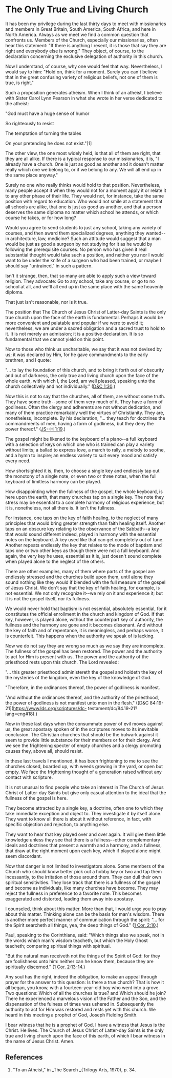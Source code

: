 # The Only True and Living Church

It has been my privilege during the last thirty days to meet with missionaries
and members in Great Britain, South America, South Africa, and here in North
America. Always as we meet we find a common question that confronts us.
Members of the Church, especially our missionaries, often hear this statement:
"If there is anything I resent, it is those that say they are right and
everybody else is wrong." They object, of course, to the declaration
concerning the exclusive delegation of authority in this church.

Now I understand, of course, why one would feel that way. Nevertheless, I
would say to him: "Hold on, think for a moment. Surely you can't believe that
in the great confusing variety of religious beliefs, not one of them is true,
is right."

Such a proposition generates atheism. When I think of an atheist, I believe
with Sister Carol Lynn Pearson in what she wrote in her verse dedicated to the
atheist:

"God must have a huge sense of humor

So righteously to resist

The temptation of turning the tables

On your pretending he does not exist."[1]

The other view, the one most widely held, is that all of them are right, that
they are all alike. If there is a typical response to our missionaries, it is,
"I already have a church. One is just as good as another and it doesn't matter
really which one we belong to, or if we belong to any. We will all end up in
the same place anyway."

Surely no one who really thinks would hold to that position. Nevertheless,
many people accept it when they would not for a moment apply it or relate it
to any other phase of their life. They would not, for instance, take the same
position with regard to education. Who would not smile at a statement that all
schools are alike, that one is just as good as another, and that a person
deserves the same diploma no matter which school he attends, or which course
he takes, or for how long?

Would you agree to send students to just any school, taking any variety of
courses, and then award them specialized degrees, anything they wanted--in
architecture, law, medicine? Such an attitude would suggest that a man would
be just as good a surgeon by not studying for it as he would by following the
prerequisite courses. No person who has given it real substantial thought
would take such a position, and neither you nor I would want to be under the
knife of a surgeon who had been trained, or maybe I should say "untrained," in
such a pattern.

Isn't it strange, then, that so many are able to apply such a view toward
religion. They advocate: Go to any school, take any course, or go to no school
at all, and we'll all end up in the same place with the same heavenly diploma.

That just isn't reasonable, nor is it true.

The position that The Church of Jesus Christ of Latter-day Saints is the only
true church upon the face of the earth is fundamental. Perhaps it would be
more convenient and palatable and popular if we were to avoid it;
nevertheless, we are under a sacred obligation and a sacred trust to hold to
it. It is not merely an admission; it is a positive declaration. It is so
fundamental that we cannot yield on this point.

Now to those who think us uncharitable, we say that it was not devised by us;
it was declared by Him, for he gave commandments to the early brethren, and I
quote:

"... to lay the foundation of this church, and to bring it forth out of
obscurity and out of darkness, the only true and living church upon the face
of the whole earth, with which I, the Lord, am well pleased, speaking unto the
church collectively and not individually." ([D&amp;C
1:30](https://www.lds.org/scriptures/dc-testament/dc/1.30?lang=eng#29).)

Now this is not to say that the churches, all of them, are without some truth.
They have some truth--some of them very much of it. They have a form of
godliness. Often the clergy and adherents are not without dedication, and many
of them practice remarkably well the virtues of Christianity. They are,
nonetheless, incomplete. By his declaration, "... they teach for doctrines the
commandments of men, having a form of godliness, but they deny the power
thereof." ([JS--H
1:19](https://www.lds.org/scriptures/pgp/js-h/1.19?lang=eng#18).)

The gospel might be likened to the keyboard of a piano--a full keyboard with a
selection of keys on which one who is trained can play a variety without
limits; a ballad to express love, a march to rally, a melody to soothe, and a
hymn to inspire; an endless variety to suit every mood and satisfy every need.

How shortsighted it is, then, to choose a single key and endlessly tap out the
monotony of a single note, or even two or three notes, when the full keyboard
of limitless harmony can be played.

How disappointing when the fullness of the gospel, the whole keyboard, is here
upon the earth, that many churches tap on a single key. The note they stress
may be essential to a complete harmony of religious experience, but it is,
nonetheless, not all there is. It isn't the fullness.

For instance, one taps on the key of faith healing, to the neglect of many
principles that would bring greater strength than faith healing itself.
Another taps on an obscure key relating to the observance of the Sabbath--a
key that would sound different indeed, played in harmony with the essential
notes on the keyboard. A key used like that can get completely out of tune.
Another repeats endlessly the key that relates to the mode of baptism and taps
one or two other keys as though there were not a full keyboard. And again, the
very key he uses, essential as it is, just doesn't sound complete when played
alone to the neglect of the others.

There are other examples, many of them where parts of the gospel are endlessly
stressed and the churches build upon them, until alone they sound nothing like
they would if blended with the full measure of the gospel of Jesus Christ. We
don't say that the key of faith healing, for example, is not essential. We not
only recognize it--we rely on it and experience it; but it is not the gospel
itself, nor its fullness.

We would never hold that baptism is not essential, absolutely essential, for
it constitutes the official enrollment in the church and kingdom of God. If
that key, however, is played alone, without the counterpart key of authority,
the fullness and the harmony are gone and it becomes dissonant. And without
the key of faith and of repentance, it is meaningless, and perhaps worse, it
is counterfeit. This happens when the authority we speak of is lacking.

Now we do not say they are wrong so much as we say they are incomplete. The
fullness of the gospel has been restored. The power and the authority to act
for Him is present with us. The power and the authority of the priesthood
rests upon this church. The Lord revealed:

"... this greater priesthood administereth the gospel and holdeth the key of the
mysteries of the kingdom, even the key of the knowledge of God.

"Therefore, in the ordinances thereof, the power of godliness is manifest.

"And without the ordinances thereof, and the authority of the priesthood, the
power of godliness is not manifest unto men in the flesh." ([D&amp;C
84:19-21](https://www.lds.org/scriptures/dc-
testament/dc/84.19-21?lang=eng#18).)

Now in these last days when the consummate power of evil moves against us, the
great apostasy spoken of in the scriptures moves to its inevitable conclusion.
The Christian churches that should be the bulwark against it seem to provide
little substance for their members or for their clergy. And we see the
frightening specter of empty churches and a clergy promoting causes they,
above all, should resist.

In these last travels I mentioned, it has been frightening to me to see the
churches closed, boarded up, with weeds growing in the yard, or open but
empty. We face the frightening thought of a generation raised without any
contact with scripture.

It is not unusual to find people who take an interest in The Church of Jesus
Christ of Latter-day Saints but give only casual attention to the ideal that
the fullness of the gospel is here.

They become attracted by a single key, a doctrine, often one to which they
take immediate exception and object to. They investigate it by itself alone.
They want to know all there is about it without reference, in fact, with
specific objection and rejection, to anything else.

They want to hear that key played over and over again. It will give them
little knowledge unless they see that there is a fullness--other complementary
ideals and doctrines that present a warmth and a harmony, and a fullness, that
draw at the right moment upon each key, which if played alone might seem
discordant.

Now that danger is not limited to investigators alone. Some members of the
Church who should know better pick out a hobby key or two and tap them
incessantly, to the irritation of those around them. They can dull their own
spiritual sensitivities. They lose track that there is a fullness of the
gospel and become as individuals, like many churches have become. They may
reject the fullness in preference to a favorite note. This becomes exaggerated
and distorted, leading them away into apostasy.

I counseled, think about this matter. More than that, I would urge you to pray
about this matter. Thinking alone can be the basis for man's wisdom. There is
another more perfect manner of communication through the spirit: "... for the
Spirit searcheth all things, yea, the deep things of God." ([1 Cor.
2:10](https://www.lds.org/scriptures/nt/1-cor/2.10?lang=eng#9).)

Paul, speaking to the Corinthians, said: "Which things also we speak, not in
the words which man's wisdom teacheth, but which the Holy Ghost teacheth;
comparing spiritual things with spiritual.

"But the natural man receiveth not the things of the Spirit of God: for they
are foolishness unto him: neither can he know them, because they are
spiritually discerned." ([1 Cor.
2:13-14](https://www.lds.org/scriptures/nt/1-cor/2.13-14?lang=eng#12).)

Any soul has the right, indeed the obligation, to make an appeal through
prayer for the answer to this question: Is there a true church? That is how it
all began, you know, with a fourteen-year-old boy who went into a grove. Two
questions: Which of all the churches is true? and Which should he join? There
he experienced a marvelous vision of the Father and the Son, and the
dispensation of the fulness of times was ushered in. Subsequently the
authority to act for Him was restored and rests yet with this church. We heard
in this meeting a prophet of God, Joseph Fielding Smith.

I bear witness that he is a prophet of God. I have a witness that Jesus is the
Christ. He lives. The Church of Jesus Christ of Latter-day Saints is the only
true and living church upon the face of this earth, of which I bear witness in
the name of Jesus Christ. Amen.

## References

  1.  "To an Atheist," in _The Search _(Trilogy Arts, 1970), p. 34.

